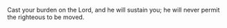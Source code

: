 Cast your burden on the Lord, and he will sustain you; he will never permit the righteous to be moved.
